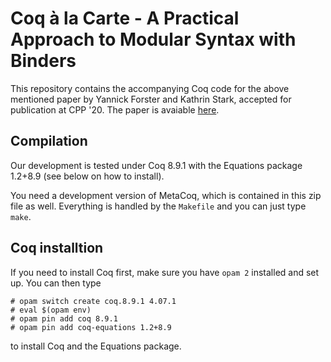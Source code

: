 # Coq à la Carte - A Practical Approach to Modular Syntax with Binders

This repository contains the accompanying Coq code for the above mentioned paper by Yannick Forster and Kathrin Stark, accepted for publication at CPP '20. The paper is avaiable [here](https://www.ps.uni-saarland.de/Publications/documents/ForsterStark_2020_Coq.pdf).

## Compilation

Our development is tested under Coq 8.9.1 with the Equations package 1.2+8.9 (see below on how to install).

You need a development version of MetaCoq, which is contained in this zip file as well. Everything is handled by the `Makefile` and you can just type `make`.

## Coq installtion

If you need to install Coq first, make sure you have `opam 2` installed and set up. You can then type

``` shell
# opam switch create coq.8.9.1 4.07.1
# eval $(opam env)
# opam pin add coq 8.9.1
# opam pin add coq-equations 1.2+8.9
```

to install Coq and the Equations package.
